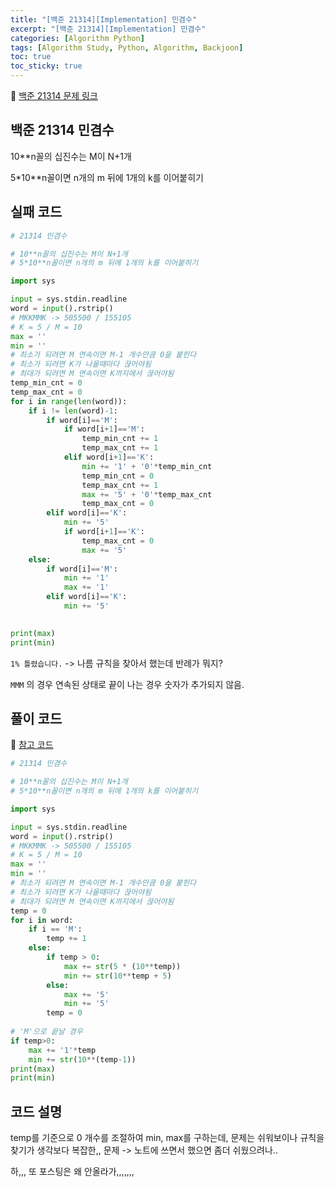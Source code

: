 ```yaml
---
title: "[백준 21314][Implementation] 민겸수"
excerpt: "[백준 21314][Implementation] 민겸수"
categories: [Algorithm Python]
tags: [Algorithm Study, Python, Algorithm, Backjoon]
toc: true
toc_sticky: true
---
```


📌 [백준 21314 문제 링크](https://www.acmicpc.net/problem/21314) <br>

## 백준 21314 민겸수

10**n꼴의 십진수는 M이 N+1개 

5*10**n꼴이면 n개의 m 뒤에 1개의 k를 이어붙히기


## 실패 코드

```python
# 21314 민겸수

# 10**n꼴의 십진수는 M이 N+1개
# 5*10**n꼴이면 n개의 m 뒤에 1개의 k를 이어붙히기

import sys

input = sys.stdin.readline
word = input().rstrip()
# MKKMMK -> 505500 / 155105
# K = 5 / M = 10
max = ''
min = ''
# 최소가 되려면 M 연속이면 M-1 개수만큼 0을 붙힌다
# 최소가 되려면 K가 나올때마다 끊어야됨
# 최대가 되려면 M 연속이면 K까지에서 끊어야됨
temp_min_cnt = 0
temp_max_cnt = 0
for i in range(len(word)):
    if i != len(word)-1:
        if word[i]=='M':
            if word[i+1]=='M':
                temp_min_cnt += 1
                temp_max_cnt += 1
            elif word[i+1]=='K':
                min += '1' + '0'*temp_min_cnt
                temp_min_cnt = 0
                temp_max_cnt += 1
                max += '5' + '0'*temp_max_cnt
                temp_max_cnt = 0
        elif word[i]=='K':
            min += '5'
            if word[i+1]=='K':
                temp_max_cnt = 0
                max += '5'
    else:
        if word[i]=='M':
            min += '1'
            max += '1'
        elif word[i]=='K':
            min += '5'
        

print(max)
print(min)
```
`1% 틀렸습니다.` -> 나름 규칙을 찾아서 했는데 반례가 뭐지? 

`MMM` 의 경우 연속된 상태로 끝이 나는 경우 숫자가 추가되지 않음.

## 풀이 코드

📌 [참고 코드](https://yuna0125.tistory.com/44) 

```python
# 21314 민겸수

# 10**n꼴의 십진수는 M이 N+1개
# 5*10**n꼴이면 n개의 m 뒤에 1개의 k를 이어붙히기

import sys

input = sys.stdin.readline
word = input().rstrip()
# MKKMMK -> 505500 / 155105
# K = 5 / M = 10
max = ''
min = ''
# 최소가 되려면 M 연속이면 M-1 개수만큼 0을 붙힌다
# 최소가 되려면 K가 나올때마다 끊어야됨
# 최대가 되려면 M 연속이면 K까지에서 끊어야됨
temp = 0
for i in word:
    if i == 'M':
        temp += 1
    else:
        if temp > 0:
            max += str(5 * (10**temp))
            min += str(10**temp + 5)
        else:
            max += '5'
            min += '5'
        temp = 0
        
# 'M'으로 끝날 경우
if temp>0:
    max += '1'*temp
    min += str(10**(temp-1))
print(max)
print(min)
```

## 코드 설명

temp를 기준으로 0 개수를 조절하여 min, max를 구하는데, 문제는 쉬워보이나 규칙을 찾기가 생각보다 복잡한,, 문제 -> 노트에 쓰면서 했으면 좀더 쉬웠으려나.. 

하,,, 또 포스팅은 왜 안올라가,,,,,,,